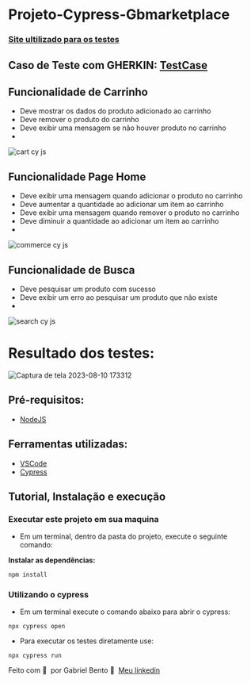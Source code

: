 <h1>Projeto-Cypress-Gbmarketplace</h1>

### [Site ultilizado para os testes](https://gb-markeplace-react.vercel.app)

## Caso de Teste com GHERKIN: [TestCase](testCase.md)

## Funcionalidade de Carrinho
- Deve mostrar os dados do produto adicionado ao carrinho
- Deve remover o produto do carrinho
- Deve exibir uma mensagem se não houver produto no carrinho
- 
![cart cy js](https://github.com/GabrielBento299/Projeto-GbMarketplace-Cypress/assets/86307663/b4e7a119-ca6f-486b-8f05-9e8e65b0dc56)

## Funcionalidade Page Home
- Deve exibir uma mensagem quando adicionar o produto no carrinho
- Deve aumentar a quantidade ao adicionar um item ao carrinho
- Deve exibir uma mensagem quando remover o produto no carrinho
- Deve diminuir a quantidade ao adicionar um item ao carrinho
- 
![commerce cy js](https://github.com/GabrielBento299/Projeto-GbMarketplace-Cypress/assets/86307663/1dce54de-75bb-44de-9a8f-c66440e9c8f3)

## Funcionalidade de Busca
- Deve pesquisar um produto com sucesso
- Deve exibir um erro ao pesquisar um produto que não existe
- 
![search cy js](https://github.com/GabrielBento299/Projeto-GbMarketplace-Cypress/assets/86307663/9fe01732-da30-4319-bb1d-10ac02694ba0)

# Resultado dos testes:
![Captura de tela 2023-08-10 173312](https://github.com/GabrielBento299/Projeto-GbMarketplace-Cypress/assets/86307663/b2488b3a-d579-4c5c-ba33-bb2f4e1c0384)

## Pré-requisitos:
- [NodeJS](https://nodejs.org/en/download/ "NodeJS")

## Ferramentas utilizadas:
- [VSCode](https://code.visualstudio.com/ "VSCode")
- [Cypress](https://www.npmjs.com/package/cypress "Cypress")
#####

## Tutorial, Instalação e execução

### Executar este projeto em sua maquina

* Em um terminal, dentro da pasta do projeto, execute o seguinte comando:

**Instalar as dependências:**  
```
npm install
```

### Utilizando o cypress

* Em um terminal execute o comando abaixo para abrir o cypress:
```
npx cypress open 
```

* Para executar os testes diretamente use:
```
npx cypress run 
```

Feito com 💜 &nbsp;por Gabriel Bento 👋 &nbsp;[Meu linkedin](https://www.linkedin.com/in/santosgabriel299/)
